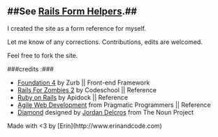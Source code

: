 ##See [Rails Form Helpers](http://hashtagerinl.github.com/rails-forms-candy/).##
-----

I created the site as a form reference for myself.  

Let me know of any corrections. Contributions, edits are welcomed.

Feel free to fork the site.

###credits :###
<ul><li><a href="http://foundation.zurb.com/" target="_blank">Foundation 4</a> by Zurb || Front-end Framework</li>
				<li><a href="http://codeschool.com/" target="_blank">Rails For Zombies 2</a> by Codeschool || Reference</li>
				<li><a href="http://apidock.com/rails/" target="_blank">Ruby on Rails</a> by Apidock || Reference</li>
				<li><a href="http://erinl.ee/WSbeIl" target="_blank">Agile Web Development</a> from Pragmatic Programmers || Reference</li>
				<li><a href="http://thenounproject.com/noun/diamond/#icon-No3228" target="_blank">Diamond</a> designed by <a href="http://thenounproject.com/jordan.delcros" target="_blank">Jordan Delcros</a> from The Noun Project</li>
			</ul>			
Made with <3 by [Erin](http://www.erinandcode.com) 